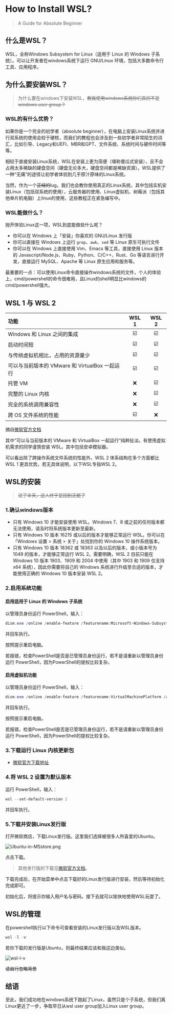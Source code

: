# How to Install WSL?

> A Guide for Absolute Beginner

## 什么是WSL？

WSL，全称Windows Subsystem for Linux（适用于 Linux 的 Windows 子系统）。可以让开发者在windows系统下运行 GNU/Linux 环境，包括大多数命令行工具、应用程序。

## 为什么要安装WSL？

> 为什么要在windows下安装WSL，~~教我使用windows系统你们真的不是windows user group？~~

### WSL的有什么优势？

如果你是一个完全的初学者（absolute beginner），在电脑上安装Linux系统并进行双系统的使用会较于硬核，而我们的教程也会涉及到一些初学者非常陌生的词汇，比如引导、Legacy和UEFI、MBR和GPT、文件系统、系统时间与硬件时间等等。

相较于直接安装Linux系统，WSL在安装上更为简便（堪称傻瓜式安装），且不会占用太多稀缺的硬盘空间（硬盘无论多大，硬盘空间都是稀缺资源）。WSL提供了一种“无痛”的途径让初学者体验到几乎原汁原味的Linux系统。

当然，作为一个~~正经的~~lug，我们也会教你使用真正的Linux系统，其中包括实机安装Linux（包括双系统的使用），云服务器的使用、Linux虚拟机、树莓派（包括其他单片机电脑）上linux的使用，这些教程正在紧急编写中。

### WSL能做什么？

抛开体验Linux这一项，WSL到底能做些什么呢？

- 你可以在 Windows 上「安装」你喜欢的 GNU/Linux 发行版
- 你可以直接在 Windows 上运行 `grep`、`awk`、`sed` 等 Linux 原生可执行文件
- 你可以在 Windows 上直接使用 Vim、Emacs 等工具，直接使用 Linux 版本的 Javascript/Node.js、Ruby、Python、C/C++、Rust、Go 等语言进行开发，直接运行 MySQL、Apache 等 Linux 原生应用和服务等。

最重要的一点：可以使用Linux命令直接操作windows系统的文件，个人的体验上，cmd/powershell的命令很难用，且Linux的shell明显比windows的cmd/powershell强大。

## WSL 1 与 WSL 2

|功能|WSL 1|WSL 2|
|:--|:-:|:-:|
|Windows 和 Linux 之间的集成|:ballot_box_with_check:|:ballot_box_with_check:|
|启动时间短|:ballot_box_with_check:|:ballot_box_with_check:|
|与传统虚拟机相比，占用的资源量少|:ballot_box_with_check:|:ballot_box_with_check:|
|可以与当前版本的 VMware 和 VirtualBox 一起运行|:ballot_box_with_check:|:ballot_box_with_check:|
|托管 VM|:x:|:ballot_box_with_check:|
|完整的 Linux 内核|:x:|:ballot_box_with_check:|
|完全的系统调用兼容性|:x:|:ballot_box_with_check:|
|跨 OS 文件系统的性能|:ballot_box_with_check:|:x:|

摘自[微软官方文档](https://docs.microsoft.com/zh-cn/windows/wsl/compare-versions#comparing-features)

其中”可以与当前版本的 VMware 和 VirtualBox 一起运行“纯粹扯淡。有使用虚拟机需求的同学谨慎安装 WSL。其中包括安卓模拟器。

可以看出除了跨操作系统文件系统的性能外，WSL 2 体系结构在多个方面都比 WSL 1 更具优势。若无具体说明，以下WSL专指WSL 2。

## WSL的安装

> ~~说了半天，这人终于是回到正题了~~

### 1.确认windows版本

- 只有 Windows 10 才能安装使用 WSL。Windows 7、8 或之前的任何版本都无法使用，请及时将系统版本更新至最新。  
- 只有 Windows 10 版本 16215 或以后的版本才能够正常运行 WSL。你可以在「Windows 设置 > 系统 > 关于」处找到你的 Windows 10 操作系统版本。  
- 只有 Windows 10 版本 18362 或 18363 以及以后的版本，或小版本号为 1049 的版本，才能够正常运行 WSL 2。需要明确，WSL 2 目前只能在 Windows 10 版本 1903、1909 和 2004 中使用（其中 1903 和 1909 仅支持 x64 系统），因此你需要将自己的 Windows 系统进行升级至合适的版本，才能使用正确的 Windows 10 版本安装 WSL 2。

### 2.启用系统功能

#### 启用适用于 Linux 的 Windows 子系统

以管理员身份运行 PowerShell，输入：

```powershell
dism.exe /online /enable-feature /featurename:Microsoft-Windows-Subsystem-Linux /all /norestart
```
并回车执行。

按照提示重启电脑。

若报错，检查PowerShell是否是已管理员身份运行，若不是请重新以管理员身份运行 PowerShell，因为PowerShell的提权比较复杂。

#### 启用虚拟机功能

以管理员身份运行 PowerShell，输入：
```powershell
dism.exe /online /enable-feature /featurename:VirtualMachinePlatform /all /norestart
```
并回车执行。

按照提示重启电脑。

若报错，检查PowerShell是否是已管理员身份运行，若不是请重新以管理员身份运行 PowerShell，因为PowerShell的提权比较复杂。

### 3.下载运行 Linux 内核更新包

- [微软官方下载地址](https://wslstorestorage.blob.core.windows.net/wslblob/wsl_update_x64.msi)
<!-- - []() -->

### 4.将 WSL 2 设置为默认版本

运行 PowerShell，输入：
```powershell
wsl --set-default-version 2
```
并回车执行。

### 5.下载并安装Linux发行版

打开微软商店，下载Linux发行版。这里我们选择被很多人所喜爱的Ubuntu。

![Ubuntu-in-MSstore.png](https://gitee.com/SoraShu/image/raw/master/image_0/Ubuntu-in-MSstore.png)

点击下载。

> 其他发行版的下载见[微软官方文档](https://docs.microsoft.com/zh-cn/windows/wsl/install-manual#step-6---install-your-linux-distribution-of-choice)。

下载完成后，在开始菜单中点击下载好的Linux发行版进行安装，然后等待初始化完成即可。

初始化后，将提示你输入用户名与密码。接下去就可以愉快地使用WSL玩耍了。

## WSL的管理

在powershell执行以下命令可查看安装的Linux发行版以及WSL版本。
```powershell
wsl -l -v
```
若你下载的发行版是Ubuntu，则最终结果应该和我这边类似。

![wsl-l-v](https://gitee.com/SoraShu/image/raw/master/image_0/wsl-l-v.png)

~~请自行忽略背景~~

## 结语

至此，我们成功地在windows系统下跑起了Linux，虽然只是个子系统，但我们离Linux更近了一步，争取早日从wsl user group加入Linux user group。